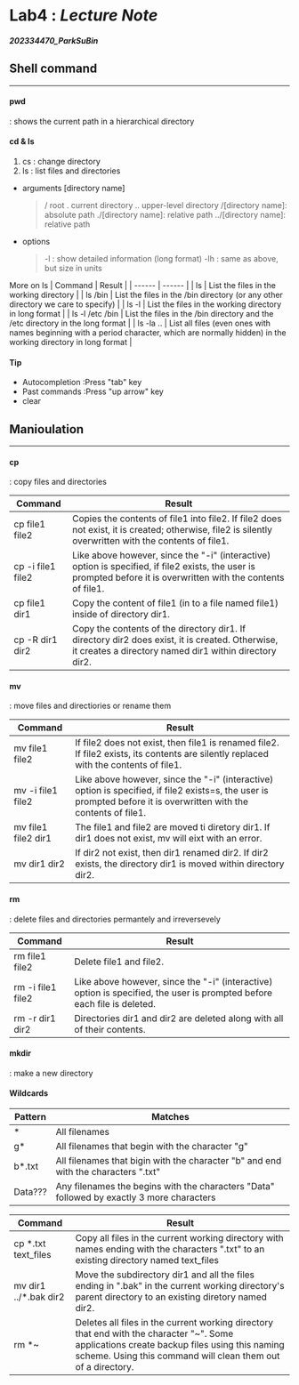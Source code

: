 # Lab4 : _Lecture Note_
##### 202334470_ParkSuBin

## Shell command
----
#### pwd
: shows the current path in a hierarchical directory
#### cd & ls
1. cs
: change directory
2. ls
: list files and directories

-  arguments [directory name]
    > / root
     \. current directory
    \.\. upper-level directory
    /[directory name]: absolute path
    ./[directory name]: relative path
    \.\./[directory name]: relative path

- options
    > -l : show detailed information (long format)
    -lh : same as above, but size in units

More on ls
| Command | Result |
| ------ | ------ |
| ls | List the files in the working directory |
| ls /bin | List the files in the /bin directory (or any other directory we care to specify) |
| ls -l | List the files in the working directory in long format |
| ls -l /etc /bin | List the files in the /bin directory and the /etc directory in the long format |
| ls -la \.\. | List all files (even ones with names beginning with a period character, which are normally hidden) in the working directory in long format |

#### Tip

- Autocompletion
    :Press "tab" key
- Past commands
    :Press "up arrow" key
- clear

## Manioulation
----
#### cp
: copy files and directories

| Command | Result |
| ------ | ------ |
| cp file1 file2 | Copies the contents of file1 into file2. If file2 does not exist, it is created; otherwise, file2 is silently overwritten with the contents of file1. |
| cp -i file1 file2 | Like above however, since the "-i" (interactive) option is specified, if file2 exists, the user is prompted before it is overwritten with the contents of file1. |
| cp file1 dir1 | Copy the content of file1 (in to a file named file1) inside of directory dir1. |
| cp -R dir1 dir2 | Copy the contents of the directory dir1. If directory dir2 does exist, it is created. Otherwise, it creates a directory named dir1 within directory dir2. |

#### mv
: move files and directiories or rename them

| Command | Result |
| ------ | ------ |
| mv file1 file2 | If file2 does not exist, then file1 is renamed file2. If file2 exists, its contents are silently replaced with the contents of file1. |
| mv -i file1 file2 | Like above however, since the "-i" (interactive) option is specified, if file2 exists=s, the user is prompted before it is overwritten with the contents of file1. |
| mv file1 file2 dir1 | The file1 and file2 are moved ti diretory dir1. If dir1 does not exist, mv will eixt with an error. |
| mv dir1 dir2 | If dir2 not exist, then dir1 renamed dir2. If dir2 exists, the directory dir1 is moved within directory dir2. |

#### rm
: delete files and directories permantely and irreversevely

| Command | Result |
| ------ | ------ |
| rm file1 file2 | Delete file1 and file2. |
| rm -i file1 file2 | Like above however, since the "-i" (interactive) option is specified, the user is prompted before each file is deleted. |
| rm -r dir1 dir2 | Directories dir1 and dir2 are deleted along with all of their contents. |

#### mkdir
: make a new directory
#### Wildcards

| Pattern | Matches | 
| ------ | ------ |
| * | All filenames |
| g* | All filenames that begin with the character "g" |
| b*.txt | All filenames that bigin with the character "b" and end with the characters ".txt" |
| Data??? | Any filenames the begins with the characters "Data" followed by exactly 3 more characters |

| Command | Result |
| ------ | ------ |
| cp *.txt text_files | Copy all files in the current working directory with names ending with the characters ".txt" to an existing directory named text_files |
| mv dir1 \.\./*.bak dir2 | Move the subdirectory dir1 and all the files ending in ".bak" in the current working directory's parent directory to an existing diretory named dir2. |
| rm *~ | Deletes all files in the current working directory that end with the character "~". Some applications create backup files using this naming scheme. Using this command will clean them out of a directory. |